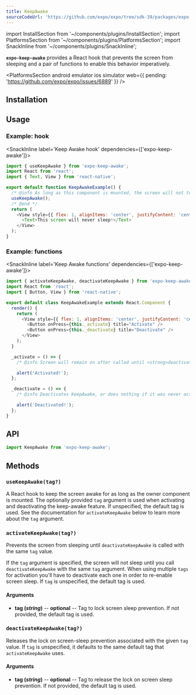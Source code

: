 ```yaml
---
title: KeepAwake
sourceCodeUrl: 'https://github.com/expo/expo/tree/sdk-39/packages/expo-keep-awake'
---
```


import InstallSection from '~/components/plugins/InstallSection';
import PlatformsSection from '~/components/plugins/PlatformsSection';
import SnackInline from '~/components/plugins/SnackInline';

**`expo-keep-awake`** provides a React hook that prevents the screen from sleeping and a pair of functions to enable this behavior imperatively.

<PlatformsSection android emulator ios simulator web={{ pending: 'https://github.com/expo/expo/issues/6889' }} />

## Installation

<InstallSection packageName="expo-keep-awake" />

## Usage

### Example: hook

<SnackInline label='Keep Awake hook' dependencies={['expo-keep-awake']}>

```javascript
import { useKeepAwake } from 'expo-keep-awake';
import React from 'react';
import { Text, View } from 'react-native';

export default function KeepAwakeExample() {
  /* @info As long as this component is mounted, the screen will not turn off from being idle. */
  useKeepAwake();
  /* @end */
  return (
    <View style={{ flex: 1, alignItems: 'center', justifyContent: 'center' }}>
      <Text>This screen will never sleep!</Text>
    </View>
  );
}
```

</SnackInline>

### Example: functions


<SnackInline label='Keep Awake functions' dependencies={['expo-keep-awake']}>

```javascript
import { activateKeepAwake, deactivateKeepAwake } from 'expo-keep-awake';
import React from 'react';
import { Button, View } from 'react-native';

export default class KeepAwakeExample extends React.Component {
  render() {
    return (
      <View style={{ flex: 1, alignItems: 'center', justifyContent: 'center' }}>
        <Button onPress={this._activate} title="Activate" />
        <Button onPress={this._deactivate} title="Deactivate" />
      </View>
    );
  }

  _activate = () => {
    /* @info Screen will remain on after called until <strong>deactivateKeepAwake()</strong> is called. */activateKeepAwake();/* @end */

    alert('Activated!');
  };

  _deactivate = () => {
    /* @info Deactivates KeepAwake, or does nothing if it was never activated. */deactivateKeepAwake();/* @end */

    alert('Deactivated!');
  };
}
```

</SnackInline>

## API

```js
import KeepAwake from 'expo-keep-awake';
```

## Methods

### `useKeepAwake(tag?)`

A React hook to keep the screen awake for as long as the owner component is mounted. The optionally provided `tag` argument is used when activating and deactivating the keep-awake feature. If unspecified, the default tag is used. See the documentation for `activateKeepAwake` below to learn more about the `tag` argument.

### `activateKeepAwake(tag?)`

Prevents the screen from sleeping until `deactivateKeepAwake` is called with the same `tag` value.

If the `tag` argument is specified, the screen will not sleep until you call `deactivateKeepAwake` with the same `tag` argument. When using multiple `tags` for activation you'll have to deactivate each one in order to re-enable screen sleep. If `tag` is unspecified, the default tag is used.

#### Arguments

- **tag (_string_)** -- **optional** -- Tag to lock screen sleep prevention. If not provided, the default tag is used.

### `deactivateKeepAwake(tag?)`

Releases the lock on screen-sleep prevention associated with the given `tag` value. If `tag` is unspecified, it defaults to the same default tag that `activateKeepAwake` uses.

#### Arguments

- **tag (_string_)** -- **optional** -- Tag to release the lock on screen sleep prevention. If not provided, the default tag is used.
